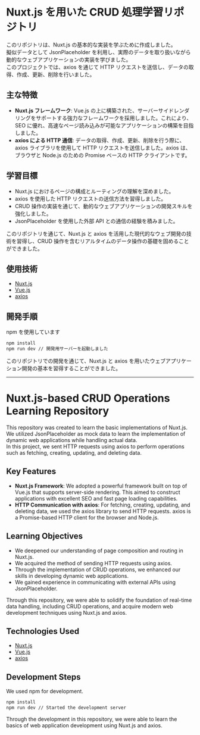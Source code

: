 # Nuxt.js を用いた CRUD 処理学習リポジトリ

このリポジトリは、Nuxt.js の基本的な実装を学ぶために作成しました。  
擬似データとして JsonPlaceholder を利用し、実際のデータを取り扱いながら動的なウェブアプリケーションの実装を学びました。  
このプロジェクトでは、axios を通じて HTTP リクエストを送信し、データの取得、作成、更新、削除を行いました。

## 主な特徴

- **Nuxt.js フレームワーク**: Vue.js の上に構築された、サーバーサイドレンダリングをサポートする強力なフレームワークを採用しました。これにより、SEO に優れ、高速なページ読み込みが可能なアプリケーションの構築を目指しました。
- **axios による HTTP 通信**: データの取得、作成、更新、削除を行う際に、axios ライブラリを使用して HTTP リクエストを送信しました。axios は、ブラウザと Node.js のための Promise ベースの HTTP クライアントです。

## 学習目標

- Nuxt.js におけるページの構成とルーティングの理解を深めました。
- axios を使用した HTTP リクエストの送信方法を習得しました。
- CRUD 操作の実装を通じて、動的なウェブアプリケーションの開発スキルを強化しました。
- JsonPlaceholder を使用した外部 API との通信の経験を積みました。

このリポジトリを通じて、Nuxt.js と axios を活用した現代的なウェブ開発の技術を習得し、CRUD 操作を含むリアルタイムのデータ操作の基礎を固めることができました。

## 使用技術

- [Nuxt.js](https://nuxtjs.org/)
- [Vue.js](https://vuejs.org/)
- [axios](https://axios-http.com/)

## 開発手順

npm を使用しています

```bash
npm install
npm run dev // 開発用サーバーを起動しました
```

このリポジトリでの開発を通じて、Nuxt.js と axios を用いたウェブアプリケーション開発の基本を習得することができました。

---

# Nuxt.js-based CRUD Operations Learning Repository

This repository was created to learn the basic implementations of Nuxt.js.  
We utilized JsonPlaceholder as mock data to learn the implementation of dynamic web applications while handling actual data.  
In this project, we sent HTTP requests using axios to perform operations such as fetching, creating, updating, and deleting data.

## Key Features

- **Nuxt.js Framework**: We adopted a powerful framework built on top of Vue.js that supports server-side rendering. This aimed to construct applications with excellent SEO and fast page loading capabilities.
- **HTTP Communication with axios**: For fetching, creating, updating, and deleting data, we used the axios library to send HTTP requests. axios is a Promise-based HTTP client for the browser and Node.js.

## Learning Objectives

- We deepened our understanding of page composition and routing in Nuxt.js.
- We acquired the method of sending HTTP requests using axios.
- Through the implementation of CRUD operations, we enhanced our skills in developing dynamic web applications.
- We gained experience in communicating with external APIs using JsonPlaceholder.

Through this repository, we were able to solidify the foundation of real-time data handling, including CRUD operations, and acquire modern web development techniques using Nuxt.js and axios.

## Technologies Used

- [Nuxt.js](https://nuxtjs.org/)
- [Vue.js](https://vuejs.org/)
- [axios](https://axios-http.com/)

## Development Steps

We used npm for development.

```bash
npm install
npm run dev // Started the development server
```

Through the development in this repository, we were able to learn the basics of web application development using Nuxt.js and axios.

